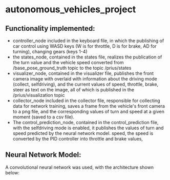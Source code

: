 # autonomous_vehicles_project
## Functionality implemented:
- controller_node included in the keyboard file, in which the publishing of
car control using WASD keys (W is for throttle, D is for brake,
AD for turning), changing gears (keys 1-4)
- the states_node, contained in the states file, realizes the publication of the turn value and
the vehicle speed converted from /base_pose_ground_truth topic to the topic
/prius/states
- visualizer_node, contained in the visualizer file, publishes the front camera image with
overlaid with information about the driving mode (collect, selfdriving), and the current
values of speed, throttle, brake, steer as text on the image, all of which is
published in the /prius/visualization topic
- collector_node included in the collector file, responsible for collecting data
for network training, saves a frame from the vehicle's front camera to a png file, and
the corresponding values of turn and speed at a given moment (saved to a
csv file).
- The control_prediction_node, contained in the control_prediction file, with the
selfdriving mode is enabled, it publishes the values of turn and speed predicted by the neural network model.
speed, the speed is converted by the PID controller into throttle
and brake values,

## Neural Network Model:
A convolutional neural network was used, with the architecture shown below:
